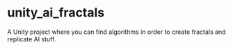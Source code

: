 # unity_ai_fractals
 A Unity project where you can find algorithms in order to create fractals and replicate AI stuff.
